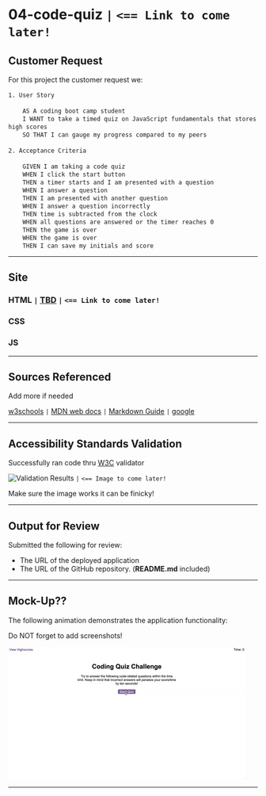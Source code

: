 # 04-code-quiz `|` `<== Link to come later!`

## Customer Request

For this project the customer request we:

```
1. User Story

    AS A coding boot camp student
    I WANT to take a timed quiz on JavaScript fundamentals that stores high scores
    SO THAT I can gauge my progress compared to my peers

2. Acceptance Criteria

    GIVEN I am taking a code quiz
    WHEN I click the start button
    THEN a timer starts and I am presented with a question
    WHEN I answer a question
    THEN I am presented with another question
    WHEN I answer a question incorrectly
    THEN time is subtracted from the clock
    WHEN all questions are answered or the timer reaches 0
    THEN the game is over
    WHEN the game is over
    THEN I can save my initials and score
```

---

## Site

### HTML `|` [**TBD**](https://tbd/) `|` `<== Link to come later!`

### CSS

### JS

---

## Sources Referenced

Add more if needed

[w3schools](https://www.w3schools.com) `|`
[MDN web docs](https://developer.mozilla.org/en-US/) `|`
[Markdown Guide](https://www.markdownguide.org/) `|`
[google](https://www.google.com/)

---

## Accessibility Standards Validation

Successfully ran code thru [W3C](https://validator.w3.org/) validator

![Validation Results](./images/tbd) `|` `<== Image to come later!`

Make sure the image works it can be finicky!

---

## Output for Review

Submitted the following for review:

- The URL of the deployed application
- The URL of the GitHub repository. (**README.md** included)

---

## Mock-Up??

The following animation demonstrates the application functionality:

Do NOT forget to add screenshots!

![code quiz](./images/04-web-apis-homework-demo.gif)

---
